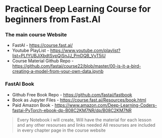 # Practical Deep Learning Course for beginners from Fast.AI
### The main course Website 
* FastAI - https://course.fast.ai/
* Youtube PlayList - https://www.youtube.com/playlist?list=PLfYUBJiXbdtSvpQjSnJJ_PmDQB_VyT5iU
* Course Material Github Repo - https://github.com/fastai/course22/blob/master/00-is-it-a-bird-creating-a-model-from-your-own-data.ipynb
### FastAI Book
* Github Free Book Repo - https://github.com/fastai/fastbook
* Book as Jupyter Files - https://course.fast.ai/Resources/book.html
* Paid Amazon Book - https://www.amazon.com/Deep-Learning-Coders-fastai-PyTorch-ebook-dp-B08C2KM7NR/dp/B08C2KM7NR

> Every Notebook i will create, Will have the material for each lesson and any other resourses and links needed 
> All resourses are included in every chapter page in the course website 
